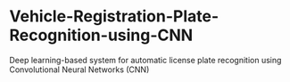 # Vehicle-Registration-Plate-Recognition-using-CNN
Deep learning-based system for automatic license plate recognition using Convolutional Neural Networks (CNN) 
